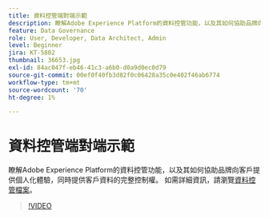 ```yaml
---
title: 資料控管端對端示範
description: 瞭解Adobe Experience Platform的資料控管功能，以及其如何協助品牌向客戶提供個人化體驗，同時提供客戶資料的完整控制權。
feature: Data Governance
role: User, Developer, Data Architect, Admin
level: Beginner
jira: KT-5802
thumbnail: 36653.jpg
exl-id: 84ac047f-eb46-41c3-a6b0-d0a9d0ec0d79
source-git-commit: 00ef0f40fb3d82f0c06428a35c0e402f46ab6774
workflow-type: tm+mt
source-wordcount: '70'
ht-degree: 1%

---
```


# 資料控管端對端示範

瞭解Adobe Experience Platform的資料控管功能，以及其如何協助品牌向客戶提供個人化體驗，同時提供客戶資料的完整控制權。 如需詳細資訊，請瀏覽[資料控管檔案](https://experienceleague.adobe.com/docs/experience-platform/data-governance/home.html?lang=zh-Hant)。

>[!VIDEO](https://video.tv.adobe.com/v/36653?learn=on)
